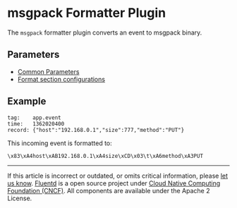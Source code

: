 # msgpack Formatter Plugin

The `msgpack` formatter plugin converts an event to msgpack binary.


## Parameters

-   [Common Parameters](/configuration/plugin-common-parameters.md)
-   [Format section configurations](/configuration/format-section.md)


## Example

```
tag:    app.event
time:   1362020400
record: {"host":"192.168.0.1","size":777,"method":"PUT"}
```

This incoming event is formatted to:

```
\x83\xA4host\xAB192.168.0.1\xA4size\xCD\x03\t\xA6method\xA3PUT
```



------------------------------------------------------------------------

If this article is incorrect or outdated, or omits critical information, please [let us know](https://github.com/fluent/fluentd-docs-gitbook/issues?state=open).
[Fluentd](http://www.fluentd.org/) is a open source project under [Cloud Native Computing Foundation (CNCF)](https://cncf.io/). All components are available under the Apache 2 License.
